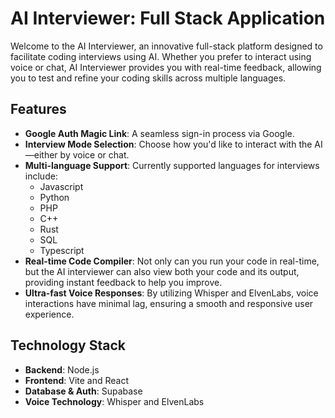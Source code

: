 # AI Interviewer: Full Stack Application

Welcome to the AI Interviewer, an innovative full-stack platform designed to facilitate coding interviews using AI. Whether you prefer to interact using voice or chat, AI Interviewer provides you with real-time feedback, allowing you to test and refine your coding skills across multiple languages.

## Features

- **Google Auth Magic Link**: A seamless sign-in process via Google.
- **Interview Mode Selection**: Choose how you'd like to interact with the AI—either by voice or chat.
- **Multi-language Support**: Currently supported languages for interviews include:
  - Javascript
  - Python
  - PHP
  - C++
  - Rust
  - SQL
  - Typescript
- **Real-time Code Compiler**: Not only can you run your code in real-time, but the AI interviewer can also view both your code and its output, providing instant feedback to help you improve.
- **Ultra-fast Voice Responses**: By utilizing Whisper and ElvenLabs, voice interactions have minimal lag, ensuring a smooth and responsive user experience.

## Technology Stack

- **Backend**: Node.js
- **Frontend**: Vite and React
- **Database & Auth**: Supabase
- **Voice Technology**: Whisper and ElvenLabs
